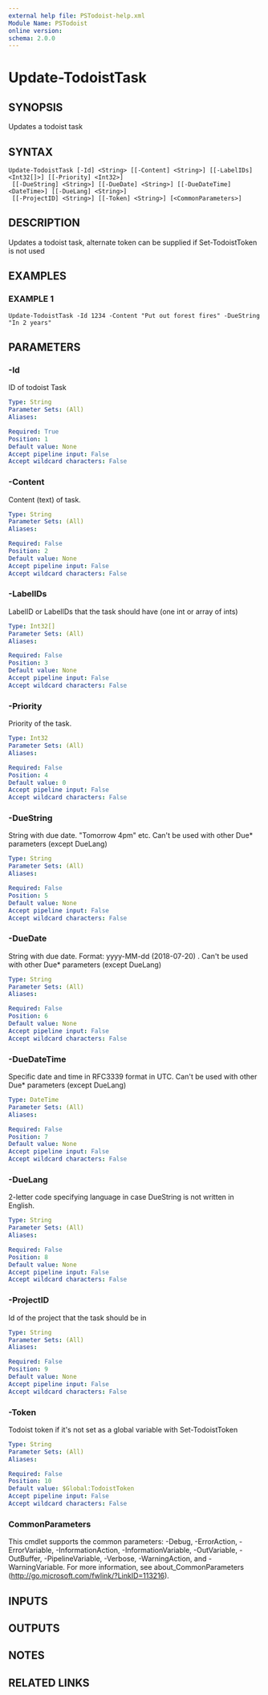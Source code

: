 ```yaml
---
external help file: PSTodoist-help.xml
Module Name: PSTodoist
online version:
schema: 2.0.0
---
```


# Update-TodoistTask

## SYNOPSIS
Updates a todoist task

## SYNTAX

```
Update-TodoistTask [-Id] <String> [[-Content] <String>] [[-LabelIDs] <Int32[]>] [[-Priority] <Int32>]
 [[-DueString] <String>] [[-DueDate] <String>] [[-DueDateTime] <DateTime>] [[-DueLang] <String>]
 [[-ProjectID] <String>] [[-Token] <String>] [<CommonParameters>]
```

## DESCRIPTION
Updates a todoist task, alternate token can be supplied if Set-TodoistToken is not used

## EXAMPLES

### EXAMPLE 1
```
Update-TodoistTask -Id 1234 -Content "Put out forest fires" -DueString "In 2 years"
```

## PARAMETERS

### -Id
ID of todoist Task

```yaml
Type: String
Parameter Sets: (All)
Aliases:

Required: True
Position: 1
Default value: None
Accept pipeline input: False
Accept wildcard characters: False
```

### -Content
Content (text) of task.

```yaml
Type: String
Parameter Sets: (All)
Aliases:

Required: False
Position: 2
Default value: None
Accept pipeline input: False
Accept wildcard characters: False
```

### -LabelIDs
LabelID or LabelIDs that the task should have (one int or array of ints)

```yaml
Type: Int32[]
Parameter Sets: (All)
Aliases:

Required: False
Position: 3
Default value: None
Accept pipeline input: False
Accept wildcard characters: False
```

### -Priority
Priority of the task.

```yaml
Type: Int32
Parameter Sets: (All)
Aliases:

Required: False
Position: 4
Default value: 0
Accept pipeline input: False
Accept wildcard characters: False
```

### -DueString
String with due date.
"Tomorrow 4pm" etc.
Can't be used with other Due* parameters (except DueLang)

```yaml
Type: String
Parameter Sets: (All)
Aliases:

Required: False
Position: 5
Default value: None
Accept pipeline input: False
Accept wildcard characters: False
```

### -DueDate
String with due date.
Format: yyyy-MM-dd (2018-07-20) .
Can't be used with other Due* parameters (except DueLang)

```yaml
Type: String
Parameter Sets: (All)
Aliases:

Required: False
Position: 6
Default value: None
Accept pipeline input: False
Accept wildcard characters: False
```

### -DueDateTime
Specific date and time in RFC3339 format in UTC.
Can't be used with other Due* parameters (except DueLang)

```yaml
Type: DateTime
Parameter Sets: (All)
Aliases:

Required: False
Position: 7
Default value: None
Accept pipeline input: False
Accept wildcard characters: False
```

### -DueLang
2-letter code specifying language in case DueString is not written in English.

```yaml
Type: String
Parameter Sets: (All)
Aliases:

Required: False
Position: 8
Default value: None
Accept pipeline input: False
Accept wildcard characters: False
```

### -ProjectID
Id of the project that the task should be in

```yaml
Type: String
Parameter Sets: (All)
Aliases:

Required: False
Position: 9
Default value: None
Accept pipeline input: False
Accept wildcard characters: False
```

### -Token
Todoist token if it's not set as a global variable with Set-TodoistToken

```yaml
Type: String
Parameter Sets: (All)
Aliases:

Required: False
Position: 10
Default value: $Global:TodoistToken
Accept pipeline input: False
Accept wildcard characters: False
```

### CommonParameters
This cmdlet supports the common parameters: -Debug, -ErrorAction, -ErrorVariable, -InformationAction, -InformationVariable, -OutVariable, -OutBuffer, -PipelineVariable, -Verbose, -WarningAction, and -WarningVariable.
For more information, see about_CommonParameters (http://go.microsoft.com/fwlink/?LinkID=113216).

## INPUTS

## OUTPUTS

## NOTES

## RELATED LINKS
